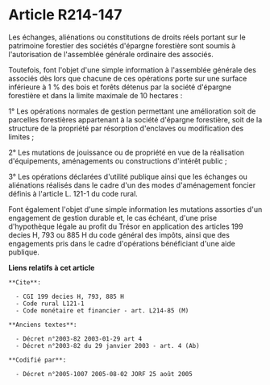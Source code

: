# Article R214-147

Les échanges, aliénations ou constitutions de droits réels portant sur le patrimoine forestier des sociétés d'épargne
forestière sont soumis à l'autorisation de l'assemblée générale ordinaire des associés.

Toutefois, font l'objet d'une simple information à l'assemblée générale des associés dès lors que chacune de ces opérations
porte sur une surface inférieure à 1 % des bois et forêts détenus par la société d'épargne forestière et dans la limite
maximale de 10 hectares :

1° Les opérations normales de gestion permettant une amélioration soit de parcelles forestières appartenant à la société
d'épargne forestière, soit de la structure de la propriété par résorption d'enclaves ou modification des limites ;

2° Les mutations de jouissance ou de propriété en vue de la réalisation d'équipements, aménagements ou constructions
d'intérêt public ;

3° Les opérations déclarées d'utilité publique ainsi que les échanges ou aliénations réalisés dans le cadre d'un des modes
d'aménagement foncier définis à l'article L. 121-1 du code rural.

Font également l'objet d'une simple information les mutations assorties d'un engagement de gestion durable et, le cas
échéant, d'une prise d'hypothèque légale au profit du Trésor en application des articles 199 decies H, 793 ou 885 H du code
général des impôts, ainsi que des engagements pris dans le cadre d'opérations bénéficiant d'une aide publique.

**Liens relatifs à cet article**

	**Cite**:

	  - CGI 199 decies H, 793, 885 H
	  - Code rural L121-1
	  - Code monétaire et financier - art. L214-85 (M)

	**Anciens textes**:

	  - Décret n°2003-82 2003-01-29 art 4
	  - Décret n°2003-82 du 29 janvier 2003 - art. 4 (Ab)

	**Codifié par**:

	  - Décret n°2005-1007 2005-08-02 JORF 25 août 2005
